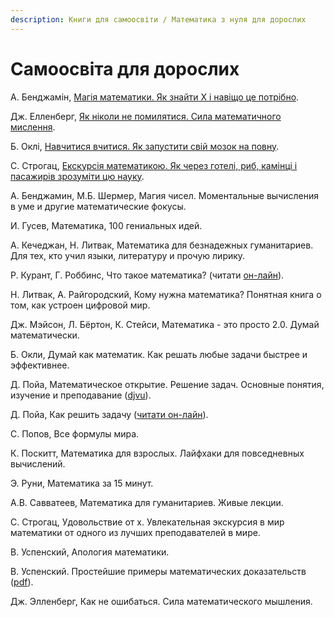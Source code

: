 ```yaml
---
description: Книги для самоосвіти / Математика з нуля для дорослих
---
```


# Самоосвіта для дорослих

А. Бенджамін, [Магія математики. Як знайти Х і навіщо це потрібно](https://kmbooks.com.ua/book?code=733716).

Дж. Елленберг, [Як ніколи не помилятися. Сила математичного мислення](https://nashformat.ua/products/yak-nikoly-ne-pomylyatysya.-syla-matematychnogo-myslennya-709048).

Б. Оклі, [Навчитися вчитися. Як запустити свій мозок на повну](https://nashformat.ua/products/navchytysya-vchytysya.-yak-zapustyty-svij-mozok-na-povnu-709140).

С. Строгац, [Екскурсія математикою. Як через готелі, риб, камінці і пасажирів зрозуміти цю науку](https://nashformat.ua/products/ekskursiya-matematykoyu.-yak-cherez-goteli-ryb-kamintsi-i-pasazhyriv-zrozumity-tsyu-nauku-709220).



А. Бенджамин, М.Б. Шермер, Магия чисел. Моментальные вычисления в уме и другие математические фокусы.

И. Гусев, Математика, 100 гениальных идей.

А. Кечеджан, Н. Литвак, Математика для безнадежных гуманитариев. Для тех, кто учил языки, литературу и прочую лирику.

Р. Курант, Г. Роббинс, Что такое математика? \(читати [он-лайн](https://www.mathedu.ru/text/kurant_robbins_chto_takoe_matematika_2001/p7/)\).

Н. Литвак, А. Райгородский, Кому нужна математика? Понятная книга о том, как устроен цифровой мир.

Дж. Мэйсон, Л. Бёртон, К. Стейси, Математика - это просто 2.0. Думай математически.

Б. Окли, Думай как математик. Как решать любые задачи быстрее и эффективнее.

Д. Пойа, Математическое открытие. Решение задач. Основные понятия, изучение и преподавание \([djvu](https://math.ru/lib/files/djvu/polya/otkrytie.djvu)\).

Д. Пойа, Как решить задачу \([читати он-лайн](https://www.mathedu.ru/text/poya_kak_reshat_zadachu_1959/p2/)\).

С. Попов, Все формулы мира.

К. Поскитт, Математика для взрослых. Лайфхаки для повседневных вычислений.

Э. Руни, Математика за 15 минут.

А.В. Савватеев, Математика для гуманитариев. Живые лекции.

С. Строгац, Удовольствие от х. Увлекательная экскурсия в мир математики от одного из лучших преподавателей в мире.

В. Успенский, Апология математики.

В. Успенский. Простейшие примеры математических доказательств \([pdf](https://math.ru/lib/files/pdf/mp-seria/034_uspensky.pdf)\).

Дж. Элленберг, Как не ошибаться. Сила математического мышления.

